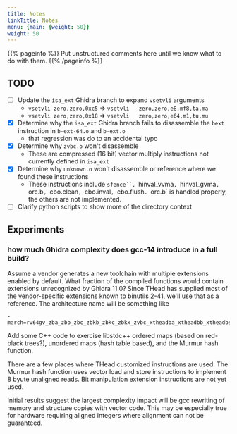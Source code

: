 ```yaml
---
title: Notes
linkTitle: Notes
menu: {main: {weight: 50}}
weight: 50
---
```


{{% pageinfo %}}
Put unstructured comments here until we know what to do with them.
{{% /pageinfo %}}

## TODO

* [ ] Update the `isa_ext` Ghidra branch to expand `vsetvli` arguments
    * `vsetvli zero,zero,0xc5` ⇒ `vsetvli	zero,zero,e8,mf8,ta,ma`
    * `vsetvli zero,zero,0x18` ⇒ `vsetvli	zero,zero,e64,m1,tu,mu`
* [X] Determine why the `isa_ext` Ghidra branch fails to disassemble the `bext` instruction in `b-ext-64.o` and `b-ext.o`
    * that regression was do to an accidental typo
* [x] Determine why `zvbc.o` won't disassemble
    * These are compressed (16 bit) vector multiply instructions not currently defined in `isa_ext`
* [X] Determine why `unknown.o` won't disassemble or reference where we found these instructions
    * These instructions include `sfence``, `hinval_vvma`, `hinval_gvma`, `orc.b`, `cbo.clean`, `cbo.inval`, `cbo.flush`.
      `orc.b` is handled properly, the others are not implemented.
* [ ] Clarify python scripts to show more of the directory context

## Experiments

### how much Ghidra complexity does gcc-14 introduce in a full build?

Assume a vendor generates a new toolchain with multiple extensions enabled by default.  What fraction of the compiled functions would
contain extensions unrecognized by Ghidra 11.0?  Since THead has supplied most of the vendor-specific extensions known to binutils 2-41,
we'll use that as a reference.  The architecture name will be something like 

```text
-march=rv64gv_zba_zbb_zbc_zbkb_zbkc_zbkx_zvbc_xtheadba_xtheadbb_xtheadbs_xtheadcmo_xtheadcondmov_xtheadmac_xtheadfmemidx_xtheadmempair_xtheadsync
```

Add some C++ code to exercise libstdc++ ordered maps (based on red-black trees?), unordered maps (hash table based), and the Murmur hash function.

There are a few places where THead customized instructions are used.  The Murmur hash function uses vector load and store instructions to implement 8 byute unaligned
reads.  Bit manipulation extension instructions are not yet used.

Initial results suggest the largest complexity impact will be gcc rewriting of memory and structure copies with vector code.  This may be
especially true for hardware requiring aligned integers where alignment can not be guaranteed.